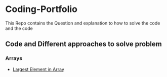 # Coding-Portfolio
This Repo contains the Question and explanation to how to solve the code and the code

## Code and Different approaches to solve problem

### Arrays
- [Largest Element in Array](https://github.com/Riyaz5027/Coding-Portfolio/tree/main/arrays/largest_element)

